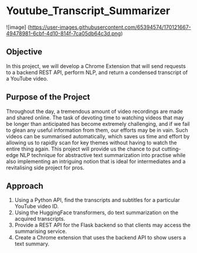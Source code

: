 # Youtube_Transcript_Summarizer

 ![image] (https://user-images.githubusercontent.com/65394574/170121667-49478981-6cbf-4d10-814f-7ca05db64c3d.png)

## Objective

In this project, we will develop a Chrome Extension that will send requests to a backend REST API, perform NLP, and return a condensed transcript of a YouTube video.


## Purpose of the Project

Throughout the day, a tremendous amount of video recordings are made and shared online. The task of devoting time to watching videos that may be longer than anticipated has become extremely challenging, and if we fail to glean any useful information from them, our efforts may be in vain. Such videos can be summarised automatically, which saves us time and effort by allowing us to rapidly scan for key themes without having to watch the entire thing again.
This project will provide us the chance to put cutting-edge NLP technique for abstractive text summarization into practise while also implementing an intriguing notion that is ideal for intermediates and a revitalising side project for pros.


## Approach

1. Using a Python API, find the transcripts and subtitles for a particular YouTube video ID.
2. Using the HuggingFace transformers, do text summarization on the acquired transcripts.
3. Provide a REST API for the Flask backend so that clients may access the summarising service.
4. Create a Chrome extension that uses the backend API to show users a text summary.
